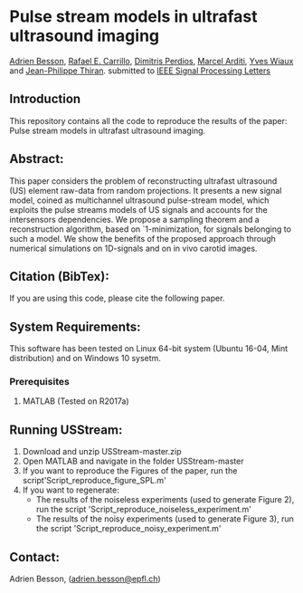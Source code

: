 # Pulse stream models in ultrafast ultrasound imaging
[Adrien Besson](https://adribesson.github.io/), [Rafael E. Carrillo](https://scholar.google.com/citations?user=-KhnCwMAAAAJ&hl=fr), [Dimitris Perdios](https://people.epfl.ch/dimitris.perdios?lang=fr), [Marcel Arditi](https://scholar.google.ch/citations?user=4w3-BxEAAAAJ&hl=fr), [Yves Wiaux](https://researchportal.hw.ac.uk/en/persons/yves-wiaux) and [Jean-Philippe Thiran](http://lts5www.epfl.ch/thiran.html).
submitted to [IEEE Signal Processing Letters](http://ieeexplore.ieee.org/xpl/RecentIssue.jsp?punumber=97) 

## Introduction
This repository contains all the code to reproduce the results of the paper: Pulse stream models in ultrafast ultrasound imaging.

## Abstract:
This paper considers the problem of reconstructing ultrafast ultrasound (US) element raw-data from random projections. It presents a new signal model, coined as multichannel ultrasound pulse-stream model, which exploits the pulse streams models of US signals and accounts for the intersensors dependencies. We propose a sampling theorem and a reconstruction algorithm, based on `1-minimization, for signals belonging to such a model. We show the benefits of the proposed approach through numerical simulations on 1D-signals and on in vivo carotid images.

## Citation (BibTex):
If you are using this code, please cite the following paper. 


## System Requirements:
This software has been tested on Linux 64-bit system (Ubuntu 16-04, Mint distribution) and on Windows 10 sysetm.
### Prerequisites
1. MATLAB (Tested on R2017a)

## Running USStream:
1. Download and unzip USStream-master.zip
2. Open MATLAB and navigate in the folder USStream-master
3. If you want to reproduce the Figures of the paper, run the script'Script_reproduce_figure_SPL.m'
4. If you want to regenerate:
	* The results of the noiseless experiments (used to generate Figure 2), run the script 'Script_reproduce_noiseless_experiment.m'
	* The results of the noisy experiments (used to generate Figure 3), run the script 'Script_reproduce_noisy_experiment.m'

## Contact:
Adrien Besson, (adrien.besson@epfl.ch)

